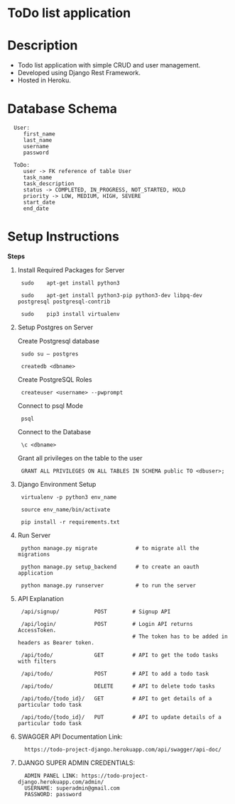 # ToDo list application

# Description
   - Todo list application with simple CRUD and user management.
   - Developed using Django Rest Framework.
   - Hosted in Heroku.

# Database Schema
      User:
         first_name
         last_name
         username
         password

      ToDo:
         user -> FK reference of table User
         task_name
         task_description
         status -> COMPLETED, IN_PROGRESS, NOT_STARTED, HOLD
         priority -> LOW, MEDIUM, HIGH, SEVERE
         start_date
         end_date

# Setup Instructions
__Steps__

1. Install Required Packages for Server  
   
        sudo 	apt-get install python3  
        
        sudo 	apt-get install python3-pip python3-dev libpq-dev postgresql postgresql-contrib
        
        sudo 	pip3 install virtualenv
    
2. Setup Postgres on Server

    Create Postgresql database

        sudo su – postgres
          
        createdb <dbname>  
        
    Create PostgreSQL Roles  
    
        createuser <username> --pwprompt  
        
    Connect to psql Mode  
    
        psql  
        
    Connect to the Database  
    
        \c <dbname> 
        
    Grant all privileges on the table <dbname> to the user <username>
      
        GRANT ALL PRIVILEGES ON ALL TABLES IN SCHEMA public TO <dbuser>;

3. Django Environment Setup
    
        virtualenv -p python3 env_name 
        
        source env_name/bin/activate
        
        pip install -r requirements.txt

4. Run Server
    
        python manage.py migrate            # to migrate all the migrations
 
        python manage.py setup_backend      # to create an oauth application
                
        python manage.py runserver          # to run the server

5. API Explanation
    
        /api/signup/           POST        # Signup API
 
        /api/login/            POST        # Login API returns AccessToken.
                                           # The token has to be added in headers as Bearer token.

        /api/todo/             GET         # API to get the todo tasks with filters

        /api/todo/             POST        # API to add a todo task

        /api/todo/             DELETE      # API to delete todo tasks

        /api/todo/{todo_id}/   GET         # API to get details of a particular todo task

        /api/todo/{todo_id}/   PUT         # API to update details of a particular todo task

6. SWAGGER API Documentation Link:

         https://todo-project-django.herokuapp.com/api/swagger/api-doc/

7. DJANGO SUPER ADMIN CREDENTIALS:
   
         ADMIN PANEL LINK: https://todo-project-django.herokuapp.com/admin/
         USERNAME: superadmin@gmail.com
         PASSWORD: password
